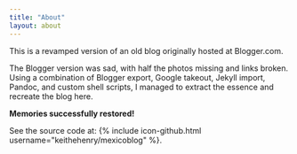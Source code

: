 ```yaml
---
title: "About"
layout: about
---
```

This is a revamped version of an old blog originally hosted at Blogger.com.

The Blogger version was sad, with half the photos missing and links broken.
Using a combination of Blogger export, Google takeout, Jekyll import, Pandoc, and custom shell scripts,
I managed to extract the essence and recreate the blog here.

**Memories successfully restored!**

See the source code at: {% include icon-github.html username="keithehenry/mexicoblog" %}.
